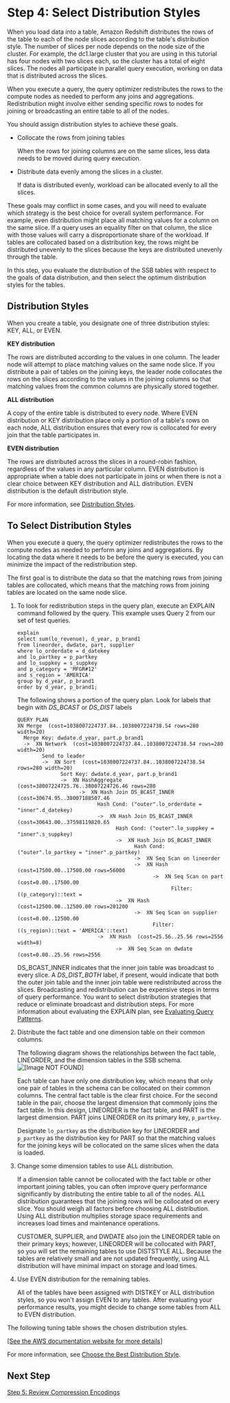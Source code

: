 # Step 4: Select Distribution Styles<a name="tutorial-tuning-tables-distribution"></a>

When you load data into a table, Amazon Redshift distributes the rows of the table to each of the node slices according to the table's distribution style\. The number of slices per node depends on the node size of the cluster\. For example, the dc1\.large cluster that you are using in this tutorial has four nodes with two slices each, so the cluster has a total of eight slices\. The nodes all participate in parallel query execution, working on data that is distributed across the slices\.

When you execute a query, the query optimizer redistributes the rows to the compute nodes as needed to perform any joins and aggregations\. Redistribution might involve either sending specific rows to nodes for joining or broadcasting an entire table to all of the nodes\. 

You should assign distribution styles to achieve these goals\.

+ Collocate the rows from joining tables 

  When the rows for joining columns are on the same slices, less data needs to be moved during query execution\. 

+ Distribute data evenly among the slices in a cluster\. 

  If data is distributed evenly, workload can be allocated evenly to all the slices\. 

These goals may conflict in some cases, and you will need to evaluate which strategy is the best choice for overall system performance\. For example, even distribution might place all matching values for a column on the same slice\. If a query uses an equality filter on that column, the slice with those values will carry a disproportionate share of the workload\. If tables are collocated based on a distribution key, the rows might be distributed unevenly to the slices because the keys are distributed unevenly through the table\. 

In this step, you evaluate the distribution of the SSB tables with respect to the goals of data distribution, and then select the optimum distribution styles for the tables\.

## Distribution Styles<a name="tutorial-tuning-tables-distribution-styles"></a>

When you create a table, you designate one of three distribution styles: KEY, ALL, or EVEN\. 

**KEY distribution** 

The rows are distributed according to the values in one column\. The leader node will attempt to place matching values on the same node slice\. If you distribute a pair of tables on the joining keys, the leader node collocates the rows on the slices according to the values in the joining columns so that matching values from the common columns are physically stored together\. 

**ALL distribution** 

A copy of the entire table is distributed to every node\. Where EVEN distribution or KEY distribution place only a portion of a table's rows on each node, ALL distribution ensures that every row is collocated for every join that the table participates in\. 

**EVEN distribution** 

The rows are distributed across the slices in a round\-robin fashion, regardless of the values in any particular column\. EVEN distribution is appropriate when a table does not participate in joins or when there is not a clear choice between KEY distribution and ALL distribution\. EVEN distribution is the default distribution style\. 

For more information, see [Distribution Styles](c_choosing_dist_sort.md)\. 

## To Select Distribution Styles<a name="tutorial-tuning-tables-distribution-to-collocate"></a>

When you execute a query, the query optimizer redistributes the rows to the compute nodes as needed to perform any joins and aggregations\. By locating the data where it needs to be before the query is executed, you can minimize the impact of the redistribution step\. 

The first goal is to distribute the data so that the matching rows from joining tables are collocated, which means that the matching rows from joining tables are located on the same node slice\. 

1. To look for redistribution steps in the query plan, execute an EXPLAIN command followed by the query\. This example uses Query 2 from our set of test queries\. 

   ```
   explain
   select sum(lo_revenue), d_year, p_brand1
   from lineorder, dwdate, part, supplier
   where lo_orderdate = d_datekey
   and lo_partkey = p_partkey
   and lo_suppkey = s_suppkey
   and p_category = 'MFGR#12'
   and s_region = 'AMERICA'
   group by d_year, p_brand1
   order by d_year, p_brand1;
   ```

   The following shows a portion of the query plan\. Look for labels that begin with *DS\_BCAST* or *DS\_DIST* labels

   ```
   QUERY PLAN
   XN Merge  (cost=1038007224737.84..1038007224738.54 rows=280 width=20)
     Merge Key: dwdate.d_year, part.p_brand1
     ->  XN Network  (cost=1038007224737.84..1038007224738.54 rows=280 width=20)
           Send to leader
           ->  XN Sort  (cost=1038007224737.84..1038007224738.54 rows=280 width=20)
                 Sort Key: dwdate.d_year, part.p_brand1
                 ->  XN HashAggregate  (cost=38007224725.76..38007224726.46 rows=280 
                       ->  XN Hash Join DS_BCAST_INNER  (cost=30674.95..38007188507.46 
                             Hash Cond: ("outer".lo_orderdate = "inner".d_datekey)
                             ->  XN Hash Join DS_BCAST_INNER  (cost=30643.00..37598119820.65 
                                   Hash Cond: ("outer".lo_suppkey = "inner".s_suppkey)
                                   ->  XN Hash Join DS_BCAST_INNER  
                                         Hash Cond: ("outer".lo_partkey = "inner".p_partkey)
                                         ->  XN Seq Scan on lineorder  
                                         ->  XN Hash  (cost=17500.00..17500.00 rows=56000 
                                               ->  XN Seq Scan on part  (cost=0.00..17500.00 
                                                     Filter: ((p_category)::text = 
                                   ->  XN Hash  (cost=12500.00..12500.00 rows=201200
                                         ->  XN Seq Scan on supplier  (cost=0.00..12500.00 
                                               Filter: ((s_region)::text = 'AMERICA'::text)
                             ->  XN Hash  (cost=25.56..25.56 rows=2556 width=8)
                                   ->  XN Seq Scan on dwdate  (cost=0.00..25.56 rows=2556
   ```

   DS\_BCAST\_INNER indicates that the inner join table was broadcast to every slice\. A *DS\_DIST\_BOTH* label, if present, would indicate that both the outer join table and the inner join table were redistributed across the slices\. Broadcasting and redistribution can be expensive steps in terms of query performance\. You want to select distribution strategies that reduce or eliminate broadcast and distribution steps\. For more information about evaluating the EXPLAIN plan, see [Evaluating Query Patterns](t_evaluating_query_patterns.md)\. 

1. Distribute the fact table and one dimension table on their common columns\. 

   The following diagram shows the relationships between the fact table, LINEORDER, and the dimension tables in the SSB schema\.   
![\[Image NOT FOUND\]](http://docs.aws.amazon.com/redshift/latest/dg/images/tutorial-optimize-tables-ssb-data-model-join-keys.png)

   Each table can have only one distribution key, which means that only one pair of tables in the schema can be collocated on their common columns\. The central fact table is the clear first choice\. For the second table in the pair, choose the largest dimension that commonly joins the fact table\. In this design, LINEORDER is the fact table, and PART is the largest dimension\. PART joins LINEORDER on its primary key, `p_partkey`\. 

   Designate `lo_partkey` as the distribution key for LINEORDER and `p_partkey` as the distribution key for PART so that the matching values for the joining keys will be collocated on the same slices when the data is loaded\. 

1. Change some dimension tables to use ALL distribution\. 

   If a dimension table cannot be collocated with the fact table or other important joining tables, you can often improve query performance significantly by distributing the entire table to all of the nodes\. ALL distribution guarantees that the joining rows will be collocated on every slice\. You should weigh all factors before choosing ALL distribution\. Using ALL distribution multiplies storage space requirements and increases load times and maintenance operations\. 

   CUSTOMER, SUPPLIER, and DWDATE also join the LINEORDER table on their primary keys; however, LINEORDER will be collocated with PART, so you will set the remaining tables to use DISTSTYLE ALL\. Because the tables are relatively small and are not updated frequently, using ALL distribution will have minimal impact on storage and load times\. 

1. Use EVEN distribution for the remaining tables\. 

   All of the tables have been assigned with DISTKEY or ALL distribution styles, so you won't assign EVEN to any tables\. After evaluating your performance results, you might decide to change some tables from ALL to EVEN distribution\. 

The following tuning table shows the chosen distribution styles\.

[\[See the AWS documentation website for more details\]](http://docs.aws.amazon.com/redshift/latest/dg/tutorial-tuning-tables-distribution.html)

For more information, see [Choose the Best Distribution Style](c_best-practices-best-dist-key.md)\.

## Next Step<a name="next-step-compression"></a>

[Step 5: Review Compression Encodings](tutorial-tuning-tables-compression.md)